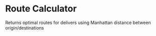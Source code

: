 # Route Calculator

Returns optimal routes for delivers using Manhattan distance between origin/destinations
